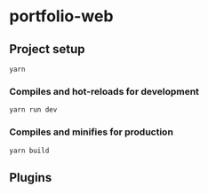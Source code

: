 # portfolio-web

## Project setup
```
yarn
```

### Compiles and hot-reloads for development
```
yarn run dev
```

### Compiles and minifies for production
```
yarn build
```

## Plugins

